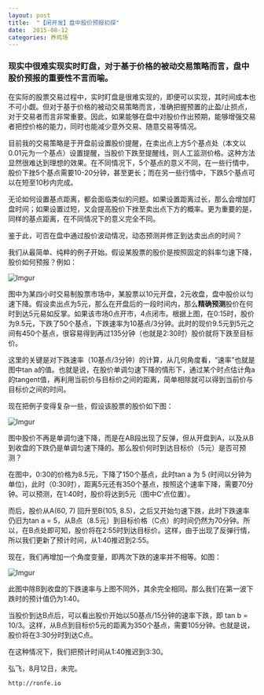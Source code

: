 ```yaml
---
layout: post
title:  "【闲开发】盘中股价预报初探"
date:  2015-08-12
categories: 养鸡场
---
```


### 现实中很难实现实时盯盘，对于基于价格的被动交易策略而言，盘中股价预报的重要性不言而喻。

在实际的股票交易过程中，实时盯盘是很难实现的，即便可以实现，其时间成本也不可小觑。但对于基于价格的被动交易策略而言，准确把握预置的止盈/止损点，对于交易者而言非常重要。因此，如果能够在盘中对股价作出预期，能够增强交易者把控价格的能力，同时也能减少意外交易、随意交易等情况。

目前我的交易策略是于开盘前设置股价提醒，在卖出点上方5个基点处（本文以0.01元为一个基点）设置提醒，当股价下跌至提醒线，则人工监测价格。这种方法显然很难达到理想的效果。在不同情况下，5个基点的意义不同，在一些行情中，股价下挫5个基点需要10-20分钟，甚至更长；而在另一些行情中，下跌5个基点可以在短至10秒内完成。

无论如何设置基点距离，都会面临类似的问题。如果设置距离过长，那么会增加盯盘时间；如果设置过短，又会提高股价下挫至卖出点下方的概率。更为重要的是，同样的基点距离，在不同情况下的意义完全不同。

鉴于此，可否在盘中通过股价波动情况，动态预测并修正到达卖出点的时间？

我们从最简单、纯粹的例子开始。假设某股票的股价是按照固定的斜率匀速下降，股价如何预报？例如：

![Imgur](http://i.imgur.com/HoRFvFS.png)  

图中为某四小时交易制股票市场中，某股票以10元开盘，2元收盘，盘中股价以匀速下降。假设卖出点为5元，那么在开盘后的一段时间内，那么**精确预测**股价在何时到达5元易如反掌。如果该市场0点开市，4点闭市。根据上图，在0:15时，股价为9.5元，下跌了50个基点，下跌速率为10基点/3分钟。此时的现价9.5元到5元之间有450个基点，很容易得到再过135分钟（也就是2:30时）股价就将下跌至目标价。

这里的关键是对下跌速率（10基点/3分钟）的计算，从几何角度看，“速率”也就是图中tan a的值。也就是说，在股价单调匀速下降的情形下，通过某个时点估计角a的tangent值，再利用当前价与目标价之间的距离，简单相除就可以得到当前价与目标价之间的时间。

现在把例子变得复杂一些，假设该股票的股价如下图：

![Imgur](http://i.imgur.com/kzbVLMF.png)

图中股价不再是单调匀速下降，而是在AB段出现了反弹，但从开盘到A，以及从B到收盘的下跌仍是单调匀速下降的。那么股价何时到达目标价（5元）是否可预测？

在图中，0:30的价格为8.5元，下降了150个基点，此时tan a 为 5 (时间以分钟为单位)，此时（0:30时），距离5元还有350个基点，按照这个速率下降，需要70分钟。可以预测，在1:40时，股价将达到5元（图中C‘点位置）。

而后，股价从A(60, 7) 回升至B(105, 8.5)，之后又开始匀速下跌，此时下跌速率仍旧为tan a = 5，从B点（8.5元）到目标价格（C点）的时间仍然为70分钟。所以，在B点处即可知，股价将在2:55时到达目标价。这样，由于出现了反弹行情，所以我们更新了预计时间，从1:40推迟到2:55。

现在，我们再增加一个角度变量，即两次下跌的速率并不相等。如图：

![Imgur](http://i.imgur.com/KCUewOe.png)

此图中除B到收盘的下跌速率与上图不同外，其余完全相同。那么我们在第一波下跌时的预计值仍为1:40。

当股价到达B点后，可以看出股价开始以50基点/15分钟的速率下跌，即 tan b = 10/3。这样，从B点到目标价5元的距离为350个基点，需要105分钟。也就是说，股价将在3:30分时到达C点。

在这种情况下，我们把预计时间从1:40推迟到3:30。



弘飞，8月12日，未完。

```http://ronfe.io```
